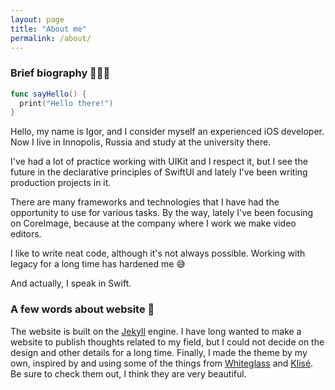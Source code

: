 ```yaml
---
layout: page
title: "About me"
permalink: /about/
---
```


### Brief biography 👨🏻‍💻

```swift
func sayHello() {
  print("Hello there!")
}
```

Hello, my name is Igor, and I consider myself an experienced iOS developer. Now I live in Innopolis, Russia and study at the university there.

I've had a lot of practice working with UIKit and I respect it, but I see the future in the declarative principles of SwiftUI and lately I've been writing production projects in it.

There are many frameworks and technologies that I have had the opportunity to use for various tasks. By the way, lately I've been focusing on CoreImage, because at the company where I work we make video editors.

I like to write neat code, although it's not always possible. Working with legacy for a long time has hardened me 😅

And actually, I speak in Swift.

### A few words about website 🦋

The website is built on the [Jekyll][jekyll] engine. I have long wanted to make a website to publish thoughts related to my field, but I could not decide on the design and other details for a long time. Finally, I made the theme by my own, inspired by and using some of the things from [Whiteglass][whiteglass] and [Klisé][klise]. Be sure to check them out, I think they are very beautiful.

[whiteglass]: https://github.com/yous/whiteglass
[klise]: https://github.com/piharpi/jekyll-klise
[jekyll]: https://jekyllrb.com